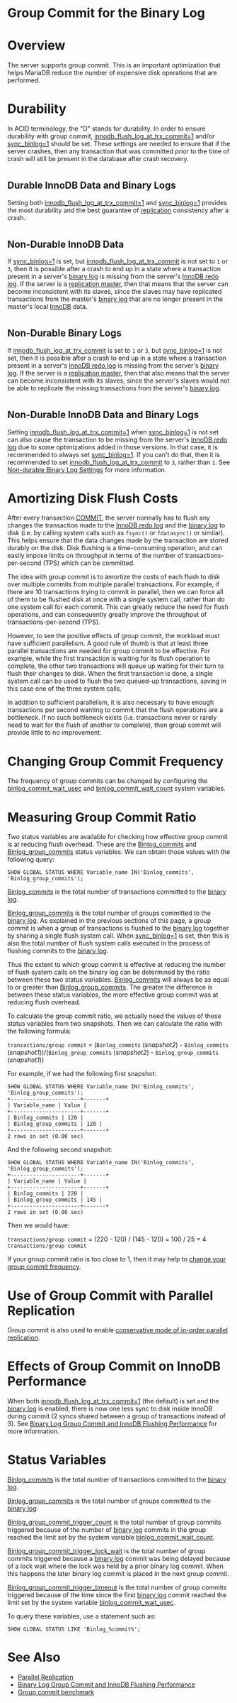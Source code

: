 # Group Commit for the Binary Log

#

# Overview

The server supports group commit. This is an important optimization that helps MariaDB reduce the number of expensive disk operations that are performed.

#

# Durability

In ACID terminology, the "D" stands for durability. In order to ensure durability with group commit, [innodb_flush_log_at_trx_commit=1](/en/xtradbinnodb-server-system-variables/#innodb_flush_log_at_trx_commit) and/or [sync_binlog=1](/en/replication-and-binary-log-server-system-variables/#sync_binlog) should be set. These settings are needed to ensure that if the server crashes, then any transaction that was committed prior to the time of crash will still be present in the database after crash recovery.

#

## Durable InnoDB Data and Binary Logs

Setting both [innodb_flush_log_at_trx_commit=1](/en/xtradbinnodb-server-system-variables/#innodb_flush_log_at_trx_commit) and [sync_binlog=1](/en/replication-and-binary-log-server-system-variables/#sync_binlog) provides the most durability and the best guarantee of [replication](/en/high-availability-performance-tuning-mariadb-replication/) consistency after a crash.

#

## Non-Durable InnoDB Data

If [sync_binlog=1](/en/replication-and-binary-log-server-system-variables/#sync_binlog) is set, but [innodb_flush_log_at_trx_commit](/en/xtradbinnodb-server-system-variables/#innodb_flush_log_at_trx_commit) is not set to `1` or `3`, then it is possible after a crash to end up in a state where a transaction present in a server's [binary log](../../../server-usage/programming-customizing-mariadb/stored-routines/binary-logging-of-stored-routines.md) is missing from the server's [InnoDB redo log](/en/xtradbinnodb-redo-log/). If the server is a [replication master](/en/high-availability-performance-tuning-mariadb-replication/), then that means that the server can become inconsistent with its slaves, since the slaves may have replicated transactions from the master's [binary log](../../../server-usage/programming-customizing-mariadb/stored-routines/binary-logging-of-stored-routines.md) that are no longer present in the master's local [InnoDB](../../../security/securing-mariadb/securing-mariadb-encryption/encryption-data-at-rest-encryption/innodb-encryption/innodb-encryption-troubleshooting.md) data.

#

## Non-Durable Binary Logs

If [innodb_flush_log_at_trx_commit](/en/xtradbinnodb-server-system-variables/#innodb_flush_log_at_trx_commit) is set to `1` or `3`, but [sync_binlog=1](/en/replication-and-binary-log-server-system-variables/#sync_binlog) is not set, then it is possible after a crash to end up in a state where a transaction present in a server's [InnoDB redo log](/en/xtradbinnodb-redo-log/) is missing from the server's [binary log](../../../server-usage/programming-customizing-mariadb/stored-routines/binary-logging-of-stored-routines.md). If the server is a [replication master](/en/high-availability-performance-tuning-mariadb-replication/), then that also means that the server can become inconsistent with its slaves, since the server's slaves would not be able to replicate the missing transactions from the server's [binary log](../../../server-usage/programming-customizing-mariadb/stored-routines/binary-logging-of-stored-routines.md).

#

## Non-Durable InnoDB Data and Binary Logs

Setting [innodb_flush_log_at_trx_commit=1](../../../reference/storage-engines/innodb/innodb-system-variables.md#innodb_flush_log_at_trx_commit) when [sync_binlog=1](/en/replication-and-binary-log-server-system-variables/#sync_binlog) is not set can also cause the transaction to be missing from the server's [InnoDB redo log](/en/xtradbinnodb-redo-log/) due to some optimizations added in those versions. In that case, it is recommended to always set [sync_binlog=1](/en/replication-and-binary-log-server-system-variables/#sync_binlog). If you can't do that, then it is recommended to set [innodb_flush_log_at_trx_commit](/en/xtradbinnodb-server-system-variables/#innodb_flush_log_at_trx_commit) to `3`, rather than `1`. See [Non-durable Binary Log Settings](../../../reference/storage-engines/innodb/binary-log-group-commit-and-innodb-flushing-performance.md#non-durable-binary-log-settings) for more information.

#

# Amortizing Disk Flush Costs

After every transaction [COMMIT](../../../reference/sql-statements-and-structure/sql-statements/transactions/commit.md), the server normally has to flush any changes the transaction made to the [InnoDB redo log](/en/xtradbinnodb-redo-log/) and the [binary log](../../../server-usage/programming-customizing-mariadb/stored-routines/binary-logging-of-stored-routines.md) to disk (i.e. by calling system calls such as `fsync()` or `fdatasync()` or similar). This helps ensure that the data changes made by the transaction are stored durably on the disk. Disk flushing is a time-consuming operation, and can easily impose limits on throughput in terms of the number of transactions-per-second (TPS) which can be committed.

The idea with group commit is to amortize the costs of each flush to disk over multiple commits from multiple parallel transactions. For example, if there are 10 transactions trying to commit in parallel, then we can force all of them to be flushed disk at once with a single system call, rather than do one system call for each commit. This can greatly reduce the need for flush operations, and can consequently greatly improve the throughput of transactions-per-second (TPS).

However, to see the positive effects of group commit, the workload must have sufficient parallelism. A good rule of thumb is that at least three parallel transactions are needed for group commit to be effective. For example, while the first transaction is waiting for its flush operation to complete, the other two transactions will queue up waiting for their turn to flush their changes to disk. When the first transaction is done, a single system call can be used to flush the two queued-up transactions, saving in this case one of the three system calls.

In addition to sufficient parallelism, it is also necessary to have enough transactions per second wanting to commit that the flush operations are a bottleneck. If no such bottleneck exists (i.e. transactions never or rarely
need to wait for the flush of another to complete), then group commit will provide little to no improvement.

#

# Changing Group Commit Frequency

The frequency of group commits can be changed by configuring the [binlog_commit_wait_usec](../../../server-usage/replication-cluster-multi-master/standard-replication/replication-and-binary-log-system-variables.md#binlog_commit_wait_usec) and [binlog_commit_wait_count](../../../server-usage/replication-cluster-multi-master/standard-replication/replication-and-binary-log-system-variables.md#binlog_commit_wait_count) system variables.

#

# Measuring Group Commit Ratio

Two status variables are available for checking how
effective group commit is at reducing flush overhead. These are the [Binlog_commits](../../../server-usage/replication-cluster-multi-master/standard-replication/replication-and-binary-log-status-variables.md#binlog_commits) and [Binlog_group_commits](../../../server-usage/replication-cluster-multi-master/standard-replication/replication-and-binary-log-status-variables.md#binlog_group_commits) status variables. We can obtain those values with the following query:

```
SHOW GLOBAL STATUS WHERE Variable_name IN('Binlog_commits', 'Binlog_group_commits');
```

[Binlog_commits](../../../server-usage/replication-cluster-multi-master/standard-replication/replication-and-binary-log-status-variables.md#binlog_commits) is the total number of transactions committed to the [binary log](../../../server-usage/programming-customizing-mariadb/stored-routines/binary-logging-of-stored-routines.md).

[Binlog_group_commits](../../../server-usage/replication-cluster-multi-master/standard-replication/replication-and-binary-log-status-variables.md#binlog_group_commits) is the total number of groups committed to the [binary log](../../../server-usage/programming-customizing-mariadb/stored-routines/binary-logging-of-stored-routines.md). As explained in the previous sections of this page, a group commit is when a group of transactions is flushed to the [binary log](../../../server-usage/programming-customizing-mariadb/stored-routines/binary-logging-of-stored-routines.md) together by sharing a single flush system call. When [sync_binlog=1](/en/replication-and-binary-log-server-system-variables/#sync_binlog) is set, then this is also the total number of flush system calls executed in the process of flushing commits to the [binary log](../../../server-usage/programming-customizing-mariadb/stored-routines/binary-logging-of-stored-routines.md).

Thus the extent to which group commit is effective at reducing the number of flush system calls on the binary log can be determined by the ratio between these two status variables. [Binlog_commits](../../../server-usage/replication-cluster-multi-master/standard-replication/replication-and-binary-log-status-variables.md#binlog_commits) will always be as equal to or greater than [Binlog_group_commits](../../../server-usage/replication-cluster-multi-master/standard-replication/replication-and-binary-log-status-variables.md#binlog_group_commits). The greater the difference is between these status variables, the more effective group commit was at reducing flush overhead.

To calculate the group commit ratio, we actually need the values of these status variables from two snapshots. Then we can calculate the ratio with the following formula:

`transactions/group commit` = (`Binlog_commits` (*snapshot2*) - `Binlog_commits` (*snapshot1*))/(`Binlog_group_commits` (*snapshot2*) - `Binlog_group_commits` (*snapshot1*))

For example, if we had the following first snapshot:

```
SHOW GLOBAL STATUS WHERE Variable_name IN('Binlog_commits', 'Binlog_group_commits');
+----------------------+-------+
| Variable_name | Value |
+----------------------+-------+
| Binlog_commits | 120 |
| Binlog_group_commits | 120 |
+----------------------+-------+
2 rows in set (0.00 sec)
```

And the following second snapshot:

```
SHOW GLOBAL STATUS WHERE Variable_name IN('Binlog_commits', 'Binlog_group_commits');
+----------------------+-------+
| Variable_name | Value |
+----------------------+-------+
| Binlog_commits | 220 |
| Binlog_group_commits | 145 |
+----------------------+-------+
2 rows in set (0.00 sec)
```

Then we would have:

`transactions/group commit` = (220 - 120) / (145 - 120) = 100 / 25 = 4 `transactions/group commit`

If your group commit ratio is too close to 1, then it may help to [change your group commit frequency](group-commit-for-the-binary-log.md#changing-group-commit-frequency).

#

# Use of Group Commit with Parallel Replication

Group commit is also used to enable [conservative mode of in-order parallel replication](../../../server-usage/replication-cluster-multi-master/standard-replication/parallel-replication.md#conservative-mode-of-in-order-parallel-replication).

#

# Effects of Group Commit on InnoDB Performance

When both [innodb_flush_log_at_trx_commit=1](/en/xtradbinnodb-server-system-variables/#innodb_flush_log_at_trx_commit) (the default) is set and the [binary log](../../../server-usage/programming-customizing-mariadb/stored-routines/binary-logging-of-stored-routines.md) is enabled, there is now one less sync to disk inside InnoDB during commit (2 syncs shared between a group of transactions instead of 3). See [Binary Log Group Commit and InnoDB Flushing Performance](../../../reference/storage-engines/innodb/binary-log-group-commit-and-innodb-flushing-performance.md) for more information.

#

# Status Variables

[Binlog_commits](../../../server-usage/replication-cluster-multi-master/standard-replication/replication-and-binary-log-status-variables.md#binlog_commits) is the total number of transactions committed to the [binary log](../../../server-usage/programming-customizing-mariadb/stored-routines/binary-logging-of-stored-routines.md).

[Binlog_group_commits](../../../server-usage/replication-cluster-multi-master/standard-replication/replication-and-binary-log-status-variables.md#binlog_group_commits) is the total number of groups committed to the [binary log](../../../server-usage/programming-customizing-mariadb/stored-routines/binary-logging-of-stored-routines.md).

[Binlog_group_commit_trigger_count](../../../server-usage/replication-cluster-multi-master/standard-replication/replication-and-binary-log-status-variables.md#binlog_group_commit_trigger_count) is the total number of group commits triggered because of the number of [binary log](../../../server-usage/programming-customizing-mariadb/stored-routines/binary-logging-of-stored-routines.md) commits in the group reached the limit set by the system variable [binlog_commit_wait_count](../../../server-usage/replication-cluster-multi-master/standard-replication/replication-and-binary-log-system-variables.md#binlog_commit_wait_count).

[Binlog_group_commit_trigger_lock_wait](../../../server-usage/replication-cluster-multi-master/standard-replication/replication-and-binary-log-status-variables.md#binlog_group_commit_trigger_lock_wait) is the total number of group commits triggered because a [binary log](../../../server-usage/programming-customizing-mariadb/stored-routines/binary-logging-of-stored-routines.md) commit was being delayed because of a lock wait where the lock was held by a prior binary log commit. When this happens the later binary log commit is placed in the next group commit.

[Binlog_group_commit_trigger_timeout](../../../server-usage/replication-cluster-multi-master/standard-replication/replication-and-binary-log-status-variables.md#binlog_group_commit_trigger_timeout) is the total number of group commits triggered because of the time since the first [binary log](../../../server-usage/programming-customizing-mariadb/stored-routines/binary-logging-of-stored-routines.md) commit reached the limit set by the system variable [binlog_commit_wait_usec](../../../server-usage/replication-cluster-multi-master/standard-replication/replication-and-binary-log-system-variables.md#binlog_commit_wait_usec).

To query these variables, use a statement such as:

```
SHOW GLOBAL STATUS LIKE 'Binlog_%commit%';
```

#

# See Also

* [Parallel Replication](../../../server-usage/replication-cluster-multi-master/standard-replication/parallel-replication.md)
* [Binary Log Group Commit and InnoDB Flushing Performance](../../../reference/storage-engines/innodb/binary-log-group-commit-and-innodb-flushing-performance.md)
* [Group commit benchmark](http://www.facebook.com/note.php?note_id=10150211546215933)